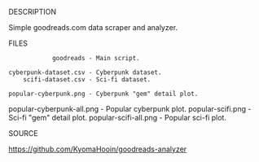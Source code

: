 
DESCRIPTION

Simple goodreads.com data scraper and analyzer.

FILES

                goodreads - Main script.

    cyberpunk-dataset.csv - Cyberpunk dataset.
        scifi-dataset.csv - Sci-fi dataset.

    popular-cyberpunk.png - Cyberpunk "gem" detail plot.
popular-cyberpunk-all.png - Popular cyberpunk plot.
        popular-scifi.png - Sci-fi "gem" detail plot.
    popular-scifi-all.png - Popular sci-fi plot.

SOURCE

https://github.com/KyomaHooin/goodreads-analyzer

